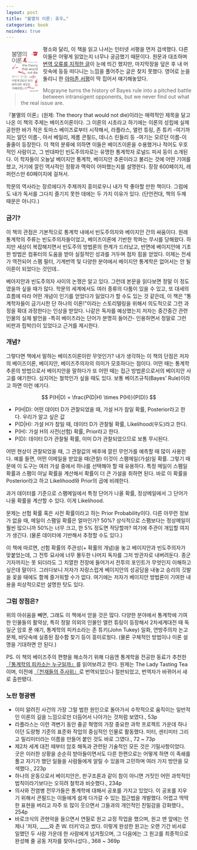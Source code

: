 ```yaml
---
layout: post
title: "불멸의 이론: 휴우…"
categories: book
noindex: true
---
```


<img style="float: left; margin: 10px;" src="/assets/book_cover/9788958626190.jpg" width="80px">평소와 달리, 이 책을 읽고 나서는 인터넷 서평을 먼저 검색했다. 다른 이들은 어떻게 읽었는지 너무나 궁금했기 때문이다. 원문과 대조하며 [번역 오류를 지적한 글](http://cyberdoc.tistory.com/59)이 눈에 띄긴 했지만, 마지막장을 덮은 후 내 머릿속에 둥둥 떠다니는 느낌을 풀어주는 글은 찾지 못했다. 영어로 눈을 돌리니 한 [아마존 서평](http://www.amazon.com/review/R23DM70SZXMWN3/ref=cm_cr_dp_title/191-4782670-3454765?ie=UTF8&ASIN=0300188226&nodeID=283155&store=books)이 딱 집어서 얘기해놓았다.

> Mcgrayne turns the history of Bayes rule into a pitched battle between intransigent opponents, but we never find out what the real issue are.

『불멸의 이론』(원제: The theory that would not die)이라는 매력적인 제목을 달고 나온 이 책의 주제는 베이즈이론이다. 그 이론의 시초라고 하기에는 이론의 성립에 실제 공헌한 바가 적은 토마스 베이즈로부터 시작해서, 라플라스, 앨런 튜링, 존 튜키 -여기까지는 알던 이름-, 아서 베일리, 제롬 콘필드, 데니스 린들리 등 -여기는 모르던 이름-이 줄줄이 등장한다. 이 책의 분류에 의하면 이들은 베이즈이론을 수용했거나 적어도 우호적인 사람이고, 그 반대파인 빈도주의자로는 유명한 통계학자 로널드 피셔 등이 소개된다. 이 학자들이 오늘날 베이지안 통계학, 베이지안 추론이라고 불리는 것에 어떤 기여를 했고, 거기에 깔린 역사적인 정황과 맥락이 어떠했는지를 설명한다. 장장 600페이지, 레퍼런스만 60페이지에 걸쳐서.<!--more-->

학문의 역사라는 장르에다가 주제까지 흥미로우니 내가 딱 좋아할 만한 책이다. 그럼에도 내가 독서를 그다지 즐기지 못한 데에는 두 가지 이유가 있다. (단언컨대, 책의 두께 때문은 아니다.)

### 금기?

이 책의 관점은 기본적으로 통계학 내에서 빈도주의자와 베이지안 간의 싸움이다. 원래 통계학의 주류는 빈도주의자들이었고, 베이즈이론에 기반한 학파는 무시를 당해왔다. 하지만 세상이 복잡해지면서 빈도주의 방법론의 한계가 드러났고, 반면에 베이지안에 기초한 방법은 컴퓨터의 도움을 받아 실질적인 성과를 거두며 점차 힘을 얻었다. 이제는 전세가 역전되어 스팸 필터, 기계번역 및 다양한 분야에서 베이지안 통계학은 없어서는 안 될 이론이 되었다는 것인데..

베아지안과 빈도주의자 사이의 논쟁은 알고 있다. 그런데 본문을 읽다보면 정말 이 정도였을까 싶을 때가 많다. 학문의 세계에서도 여러 종류의 다툼이 있을 수 있고, 또 대세의 흐름에 따라 어떤 개념이 인기를 얻었다가 잃었다가 할 수도 있는 것 같은데, 이 책은 "통계학자들이 금기시한 단 하나의 이론!"이라는 스토리텔링을 위해서 의도적으로 그런 과정을 확대 과정한다는 인상을 받았다. 나같은 독자를 예상했는지 저자는 중간중간 관련 인물의 실제 발언을 -특히 베이즈라는 단어가 분명히 들어간- 인용하면서 정말로 그런 비판과 핍박(!)이 있었다고 근거를 제시한다.

### 개념?

그렇다면 책에서 말하는 베이즈이론이란 무엇인가? 내가 생각하는 이 책의 단점은 저자의 베이즈이론, 베이지안, 베이즈주의자의 의미가 모호하다는 점이다. 어떤 때는 통계학 추론의 방법으로서 베이지안을 말하다가 또 어떤 때는 접근 방법론으로서의 베이지안 사고를 얘기한다. 심지어는 철학인가 싶을 때도 있다. 보통 베이즈규칙(Bayes' Rule)이라고 하면 이런 얘기다.

$$ P(H|D) = \frac{P(D|H) \times P(H)}{P(D)} $$

- P(H\|D): 어떤 데이터 D가 관찰되었을 때, 가설 H가 참일 확률, Posterior라고 한다. 우리가 알고 싶은 값
- P(D\|H): 가설 H가 참일 때, 데이터 D가 관찰될 확률, Likelihood(우도)라고 한다.
- P(H): 가설 H의 사전(선험) 확률, Prior라고 한다.
- P(D): 데이터 D가 관찰될 확률, 이미 D가 관찰되었으므로 보통 무시된다.

어떤 현상이 관찰되었을 때, 그 관찰값의 배후에 깔린 무언가를 예측할 때 많이 사용한다. 예를 들면, 어떤 이메일을 받았을 때(관찰) 이것이 스팸메일(가설)일 확률. 그렇기 때문에 이 도구는 여러 가설 중에서 하나를 선택해야 할 때 유용하다. 특정 메일이 스펨일 확률과 스팸이 아닐 확률을 계산해서 확률이 더 큰 가설을 취하면 된다. 바로 이 확률을 Posterior라고 하고 Likelihood와 Prior의 곱에 비례한다.

과거 데이터를 기준으로 스팸메일에서 특정 단어가 나올 확률, 정상메일에서 그 단어가 나올 확률을 계산할 수 있다. 이게 Likelihood.

문제는 선험 확률 혹은 사전 확률이라고 하는 Prior Probability이다. 다른 아무런 정보가 없을 때, 메일이 스팸일 확률은 얼마인가? 50%? 상식적으로 스팸보다는 정상메일이 훨씬 많으니까 50%는 너무 크고, 한 5% 정도면 적당할까? 여기에 주관이 개입할 여지가 생긴다. (물론 데이터에 기반해서 추정할 수도 있다.)

이 책에 따르면, 선험 확률의 주관성(+ 확률의 개념)을 놓고 베이지안과 빈도주의자가 맞붙었는데, 그 전투 묘사에 너무 몰두한 나머지 독자를 그저 방관자로 내버려둔다. 종군기자까지는 못 되더라도 그 치열한 전장에 들어가서 전투의 포인트가 무엇인지 이해하고 싶은데 말이다. 그러다보니 저자가 자랑스럽게 베이지안의 성공담을 내놓고 승리의 깃발을 꽂을 때에도 함께 즐거워할 수가 없다. 여기에는 저자가 베이지안 방법론이 기여한 내용을 피상적으로만 설명한 탓도 있다.

### 그럼 장점은?

위의 아쉬움을 빼면, 그래도 이 책에서 얻을 것은 많다. 다양한 분야에서 통계학에 기여한 인물들의 활약상, 특히 정말 의외의 인물인 앨런 튜링이 등장해서 2차세계대전 때 독일군 암호 푼 얘기, 통계학의 피카소라는 존 튜키(John Tukey) 일화, 연방주의자 논고 문제, 바닷속에 실종된 잠수함 찾기 등이 흥미로웠다. (물론 구체적인 방법이나 이론 설명을 기대하면 안 된다.)

PS. 이 책의 베이즈주의 편향을 해소하기 위해 다음엔 통계학을 전공한 동료가 추천한 [『통계학의 피카소는 누구일까』](http://www.4four.us/article/2014/01/the-lady-tasting-tea)를 읽어보려고 한다. 원제는 The Lady Tasting Tea이며, 이전에 [『천재들의 주사위』](http://www.aladin.co.kr/shop/wproduct.aspx?ISBN=8990024145)로 번역되었으나 절판되었고, 번역자가 바뀌어서 새로 출판됐다.

### 노란 형광펜

- 이미 알려진 사건의 가장 그럴 법한 원인으로 돌아가서 수학적으로 움직이는 일반적인 이론의 길을 느낌으로만 더듬어서 나아가는 것처럼 보였다., 53p
- 라플라스는 이런 격변기 동안 줄곧 혁명의 가장 중요한 과학 프로젝트 가운데 하나이던 도량형 기준의 표준화 작업의 중심적인 인물로 활동했다. 미터, 센티미터 그리고 밀리미터라는 이름을 만들어 붙인 것도 바로 그였다., 72 ~ 73p
- 제2차 세계 대전 때부터 암호 해독과 관련된 기술적인 모든 것은 기밀사항이었다. 굿은 이러한 상황을 순순히 받아들이면서도 다른 한편으로는 어떻게 하면 이 족쇄를 풀고 자기가 했던 일들을 사람들에게 알릴 수 있을까 고민하며 여러 가지 방안을 모색했다., 223p
- 하나의 운동으로서 베이지안은, 판구조론과 같이 참이 아니면 거짓인 어떤 과학적인 법칙이라기보다는 오히려 철학과 비슷했다., 234p
-  의사와 전염병 전무가들은 통계학에 대해서 공포를 가지고 있었다. 이 공포를 지우기 위해서 콘필드는 이들에게 쉽게 다가갈 수 있는 접근법을 개발했다. 어렵고 딱딱한 표현을 버리고 자주 또 많이 웃으면서 그들과의 개인적인 친밀감을 강화했다., 254p
- 바로크식의 관현악을 들으면서 연필로 원고 교정 작업을 했으며, 원고 맨 앞에는 언제나 '저자, ____와 존 W. 터키'라고 썼다. 이렇게 완성한 원고는 오랜 기간 비서로 일했던 두 사람 가운데 한 사람에게 넘겨줬으며, 그 다음에는 그 원고를 최종적으로 완성해 줄 공동 저자를 찾아나섰다., 368 ~ 369p